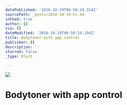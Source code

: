 ```yaml
---
datePublished: '2016-10-19T06:50:20.314Z'
sourcePath: _posts/2016-10-19-hi.md
inFeed: true
author: []
via: {}
dateModified: '2016-10-19T06:50:19.194Z'
title: Bodytoner with app control
publisher: {}
description: ''
starred: false
_type: Blurb

---
```

![](https://the-grid-user-content.s3-us-west-2.amazonaws.com/24406df2-2da2-4941-8db3-67d8c5f9416c.jpg)

# Bodytoner with app control